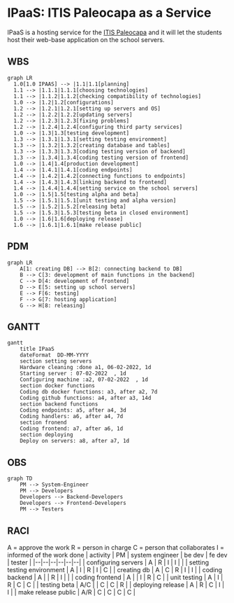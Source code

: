 
# IPaaS: ITIS Paleocapa as a Service

IPaaS is a hosting service for the [ITIS Paleocapa](https://www.itispaleocapa.edu.it/) and it will let the students host their web-base application on the school servers.

## WBS

```mermaid
graph LR
  1.0[1.0 IPAAS] --> |1.1|1.1[planning]
  1.1 --> |1.1.1|1.1.1[choosing technologies]
  1.1 --> |1.1.2|1.1.2[checking compatibility of technologies]
  1.0 --> |1.2|1.2[configurations]
  1.2 --> |1.2.1|1.2.1[setting up servers and OS]
  1.2 --> |1.2.2|1.2.2[updating servers]
  1.2 --> |1.2.3|1.2.3[fixing problems]
  1.2 --> |1.2.4|1.2.4[configuring third party services]
  1.0 --> |1.3|1.3[testing development]
  1.3 --> |1.3.1|1.3.1[setting testing environment]
  1.3 --> |1.3.2|1.3.2[creating database and tables]
  1.3 --> |1.3.3|1.3.3[coding testing version of backend]
  1.3 --> |1.3.4|1.3.4[coding testing version of frontend]
  1.0 --> |1.4|1.4[production development]
  1.4 --> |1.4.1|1.4.1[coding endpoints]
  1.4 --> |1.4.2|1.4.2[connecting functions to endpoints]
  1.4 --> |1.4.3|1.4.3[linking backend to frontend]
  1.4 --> |1.4.4|1.4.4[setting service on the school servers]
  1.0 --> |1.5|1.5[testing alpha and beta]
  1.5 --> |1.5.1|1.5.1[unit testing and alpha version]
  1.5 --> |1.5.2|1.5.2[releasing beta]
  1.5 --> |1.5.3|1.5.3[testing beta in closed environment]
  1.0 --> |1.6|1.6[deploying release]
  1.6 --> |1.6.1|1.6.1[make release public]
```

## PDM

```mermaid
graph LR
	A[1: creating DB] --> B[2: connecting backend to DB]
	B --> C[3: development of main functions in the backend]
	C --> D[4: development of frontend]
	D --> E[5: setting up school servers]
	E --> F[6: testing]
	F --> G[7: hosting application]
	G --> H[8: releasing]
```

## GANTT

```mermaid
gantt
    title IPaaS
    dateFormat  DD-MM-YYYY
    section setting servers
    Hardware cleaning :done a1, 06-02-2022, 1d
    Starting server : 07-02-2022  , 1d
    Configuring machine :a2, 07-02-2022  , 1d
    section docker functions
    Coding db docker functions: a3, after a2, 7d
    Coding github functions: a4, after a3, 14d
    section backend functions
    Coding endpoints: a5, after a4, 3d
    Coding handlers: a6, after a4, 7d
    section fronend
    Coding frontend: a7, after a6, 1d
    section deploying
    Deploy on servers: a8, after a7, 1d
```
## OBS

```mermaid
graph TD
	PM --> System-Engineer
	PM --> Developers
	Developers --> Backend-Developers
	Developers --> Frontend-Developers
	PM --> Testers
```

## RACI
A = approve the work
R = person in charge
C = person that collaborates
I = informed of the work done
| activity | PM | system engineer | be dev | fe dev | tester |
|--|--|--|--|--|--|
| configuring servers | A | R | I | I |  |
| setting testing environment | A | I | R | I | C |
| creating db | A | C | R | I | I |
| coding backend | A |  | R | I |  |
| coding frontend | A |  | I | R | C |
| unit testing | A | I | R | C | C |
| testing beta | A/C |  | C | C | R |
| deploying release | A | R | C | I | I |
| make release public | A/R | C | C | C | C |
